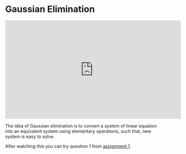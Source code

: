# Gaussian Elimination

<div class="videoWrapper">
<iframe width="560" height="315" src="https://www.youtube.com/embed/videoseries?list=PLZt5lIVW7jQSmgk5b3FOOnT7kP4mDOs_N" frameborder="0" allow="accelerometer; autoplay; encrypted-media; gyroscope; picture-in-picture" allowfullscreen></iframe>
</div>

The idea of Gaussian elimination is to convert a system of linear equation into an equivalent system using elementary operations, such that, new system is easy to solve.

After watching this you can try question 1 from [assignment 1](PDFs/201820A1.pdf).